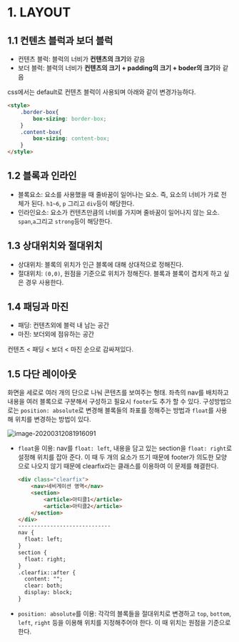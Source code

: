# 1. LAYOUT



## 1.1 컨텐츠 블럭과 보더 블럭

- 컨텐츠 블럭: 블럭의 너비가 **컨텐츠의 크기**와 같음
- 보더 블럭: 블럭의 너비가 **컨텐츠의 크기 + padding의 크기 + boder의 크기**와 같음

css에서는 default로 컨텐츠 블럭이 사용되며 아래와 같이 변경가능하다.

```html
<style>
    .border-box{
        box-sizing: border-box;
    }
    .content-box{
        box-sizing: content-box;
    }
</style>
```



## 1.2 블록과 인라인

- 블록요소: 요소를 사용했을 때 줄바꿈이 일어나는 요소. 즉, 요소의 너비가 가로 전체가 된다. `h1~6`, `p` 그리고 `div`등이 해당한다.
- 인라인요소: 요소가 컨텐츠만큼의 너비를 가지며 줄바꿈이 일어나지 않는 요소. `span`,`a`그리고 `strong`등이 해당한다.



## 1.3 상대위치와 절대위치

- 상대위치: 블록의 위치가 인근 블록에 대해 상대적으로 정해진다.
- 절대위치: `(0,0)`, 원점을 기준으로 위치가 정해진다. 블록과 블록이 겹치게 하고 싶은 경우 사용한다.



## 1.4 패딩과 마진

- 패딩: 컨텐츠외에 블럭 내 남는 공간
- 마진: 보더외에 점유하는 공간

컨텐츠 < 패딩 < 보더 < 마진 순으로 감싸져있다.



## 1.5 다단 레이아웃

화면을 세로로 여러 개의 단으로 나눠 콘텐츠를 보여주는 형태. 좌측의 nav를 배치하고 내용을 여러 블록으로 구분해서 구성하고 필요시 `footer`도 추가 할 수 있다. 구성방법으로는 `position: absolute`로 변경해 블록들의 좌표를 정해주는 방법과 `float`를 사용해 위치를 변경하는 방법이 있다.

![image-20200312081916091](C:\Users\11\AppData\Roaming\Typora\typora-user-images\image-20200312081916091.png)

- `float`을 이용: nav를 `float: left`, 내용을 담고 있는 section을 `float: right`로 설정해 위치를 잡아 준다. 이 때 두 개의 요소가 뜨기 때문에 footer가 의도한 모양으로 나오지 않기 때문에 clearfix라는 클래스를 이용하여 이 문제를 해결한다.

  ```html
  <div class="clearfix">
      <nav>네비게이션 영역</nav>
      <section>
          <article>아티클1</article>
          <article>아티클2</article>
      </section>
  </div>
  -----------------------------
  nav {
  	float: left;
  }
  section {
  	float: right;
  }
  .clearfix::after {
  	content: "";
  	clear: both;
  	display: block;
  }
  ```

- `position: absolute`를 이용: 각각의 블록들을 절대위치로 변경하고 `top`, `bottom`, `left`, `right` 등을 이용해 위치를 지정해주어야 한다. 이 때 위치는 원점을 기준으로 한다.